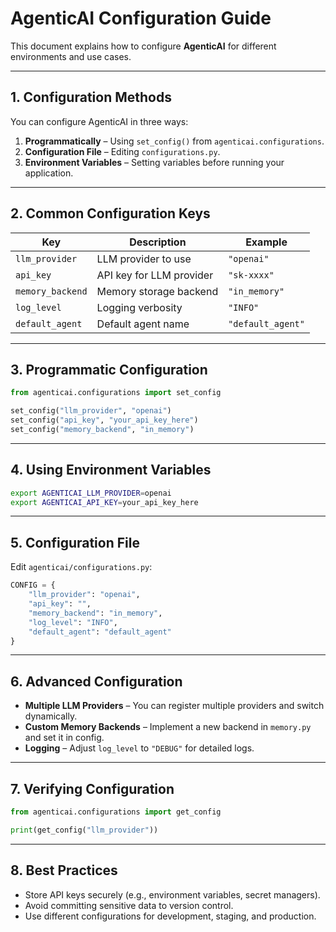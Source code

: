 # AgenticAI Configuration Guide

This document explains how to configure **AgenticAI** for different environments and use cases.

---

## 1. Configuration Methods

You can configure AgenticAI in three ways:

1. **Programmatically** – Using `set_config()` from `agenticai.configurations`.
2. **Configuration File** – Editing `configurations.py`.
3. **Environment Variables** – Setting variables before running your application.

---

## 2. Common Configuration Keys

| Key | Description | Example |
| --- | ----------- | ------- |
| `llm_provider` | LLM provider to use | `"openai"` |
| `api_key` | API key for LLM provider | `"sk-xxxx"` |
| `memory_backend` | Memory storage backend | `"in_memory"` |
| `log_level` | Logging verbosity | `"INFO"` |
| `default_agent` | Default agent name | `"default_agent"` |

---

## 3. Programmatic Configuration

```python
from agenticai.configurations import set_config

set_config("llm_provider", "openai")
set_config("api_key", "your_api_key_here")
set_config("memory_backend", "in_memory")
```

---

## 4. Using Environment Variables

```bash
export AGENTICAI_LLM_PROVIDER=openai
export AGENTICAI_API_KEY=your_api_key_here
```

---

## 5. Configuration File

Edit `agenticai/configurations.py`:

```python
CONFIG = {
    "llm_provider": "openai",
    "api_key": "",
    "memory_backend": "in_memory",
    "log_level": "INFO",
    "default_agent": "default_agent"
}
```

---

## 6. Advanced Configuration

- **Multiple LLM Providers** – You can register multiple providers and switch dynamically.
- **Custom Memory Backends** – Implement a new backend in `memory.py` and set it in config.
- **Logging** – Adjust `log_level` to `"DEBUG"` for detailed logs.

---

## 7. Verifying Configuration

```python
from agenticai.configurations import get_config

print(get_config("llm_provider"))
```

---

## 8. Best Practices

- Store API keys securely (e.g., environment variables, secret managers).
- Avoid committing sensitive data to version control.
- Use different configurations for development, staging, and production.
